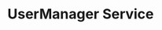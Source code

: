 
# UserManager Service
<!-- @include: @/server-client-ts/generative/classes/_internal_.UserManager.md -->
